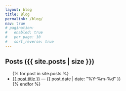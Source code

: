 ```yaml
---
layout: blog
title: Blog
permalink: /blog/
nav: true
# pagination:
#   enabled: true
#   per_page: 10
#   sort_reverse: true
---
```


<h2>Posts ({{ site.posts | size }})</h2>
<ul>
{% for post in site.posts %}
  <li><a href="{{ post.url | relative_url }}">{{ post.title }}</a> — {{ post.date | date: "%Y-%m-%d" }}</li>
{% endfor %}
</ul>